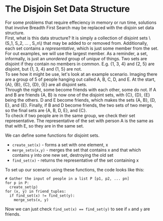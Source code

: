# The Disjoin Set Data Structure

For some problems that require effeciency in memory or run time, solutions that involve Breadth First Search may be replaced with the disjoin set data structure.  
First, what is this data structure? It is simply a collection of disjoint sets \\(S_1, S_2, ... , S_n\\) that may be added to or removed from. Additionally, each set contains a *representative*, which is just some member from the set. For out examples, we will use the largest member. As a reminder, a set, informally, is just an *unordered* group of *unique* of things. Two sets are disjoint if they contain no members in common. E.g. \{1, 3, 4\} and \{2, 5\} are disjoint, but \{1, 3, 4\} and \{1, 5\} are not.  
To see how it might be use, let's look at an example scenario. Imaging there are a group of 5 of people hanging out called A, B, C, D, and E. At the start, \{A\}, \{B\}, \{C\}, \{D\}, \{E\} are all disjoint sets.  
Through the night, some become friends with each other, some do not. If A and B are friends \{A, B\} is now one of the disjoint sets, with \{C\}, \{D\}, \{E\} being the others. D and E become friends, which makes the sets \{A, B\}, \{D, E\}, and \{E\}. Finally, if B and D become friends, the two sets of two merge, so the final sets are \{A, B, D, E\}, and \{C\}.  
To check if two people are in the same group, we check their set representative. The representative of the set with person A is the same as that with E, so they are in the same set.  

We can define some functions for disjoint sets.

- `create_set(x)` - forms a set with one element, x
- `merge_sets(x,y)` - merges the set that contains x and that which contains y into one new set, destroying the old set
- `find_set(x)` - returns the representative of the set containing x

To set up our scenario using these functions, the code looks like this:

    # Gather the input of people in a list P [p1, p2, ... pn]
    for p in P:
      create_set(p)
    for (x, y) in friend_tuples:
      if find_set(x) != find_set(y):
        merge_sets(x, y)

Now we can just check `find_set(x) == find_set(y)` to see if `x` and `y` are friends.
